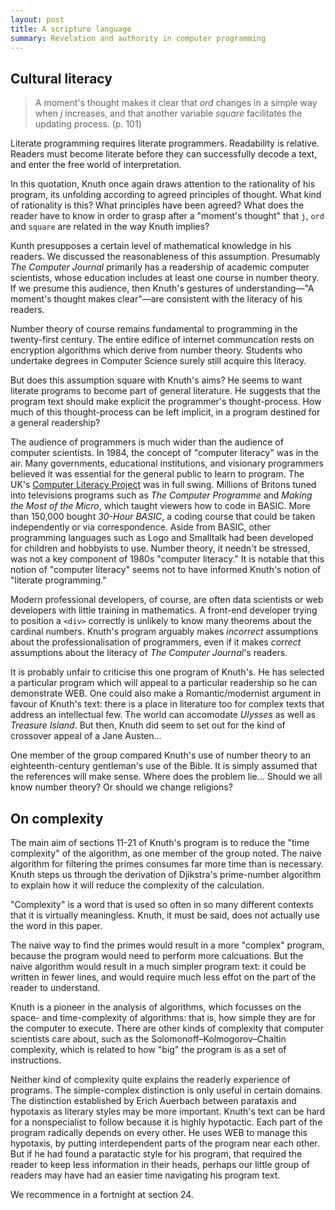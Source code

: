 ```yaml
---
layout: post
title: A scripture language
summary: Revelation and authority in computer programming
---
```


## Cultural literacy

> A moment's thought makes it clear that *ord* changes in a simple way when *j* increases, and that another variable *square* facilitates the updating process. (p. 101)

Literate programming requires literate programmers. Readability is relative. Readers must become literate before they can successfully decode a text, and enter the free world of interpretation.

In this quotation, Knuth once again draws attention to the rationality of his program, its unfolding according to agreed principles of thought. What kind of rationality is this? What principles have been agreed? What does the reader have to know in order to grasp after a "moment's thought" that `j`, `ord` and `square` are related in the way Knuth implies?

Kunth presupposes a certain level of mathematical knowledge in his readers. We discussed the reasonableness of this assumption. Presumably *The Computer Journal* primarily has a readership of academic computer scientists, whose education includes at least one course in number theory. If we presume this audience, then Knuth's gestures of understanding—"A moment's thought makes clear"—are consistent with the literacy of his readers.

Number theory of course remains fundamental to programming in the twenty-first century. The entire edifice of internet communcation rests on encryption algorithms which derive from number theory. Students who undertake degrees in Computer Science surely still acquire this literacy.

But does this assumption square with Knuth's aims? He seems to want literate programs to become part of general literature. He suggests that the program text should make explicit the programmer's thought-process. How much of this thought-process can be left implicit, in a program destined for a general readership?

The audience of programmers is much wider than the audience of computer scientists. In 1984, the concept of "computer literacy" was in the air. Many governments, educational institutions, and visionary programmers believed it was essential for the general public to learn to program. The UK's [Computer Literacy Project](https://clp.bbcrewind.co.uk/) was in full swing. Millions of Britons tuned into televisions programs such as *The Computer Programme* and *Making the Most of the Micro*, which taught viewers how to code in BASIC. More than 150,000 bought *30-Hour BASIC*, a coding course that could be taken independently or via correspondence. Aside from BASIC, other programming languages such as Logo and Smalltalk had been developed for children and hobbyists to use. Number theory, it needn't be stressed, was not a key component of 1980s "computer literacy." It is notable that this notion of "computer literacy" seems not to have informed Knuth's notion of "literate programming."

Modern professional developers, of course, are often data scientists or web developers with little training in mathematics. A front-end developer trying to position a `<div>` correctly is unlikely to know many theorems about the cardinal numbers. Knuth's program arguably makes *incorrect* assumptions about the professionalisation of programmers, even if it makes *correct* assumptions about the literacy of *The Computer Journal*'s readers.

It is probably unfair to criticise this one program of Knuth's. He has selected a particular program which will appeal to a particular readership so he can demonstrate WEB. One could also make a Romantic/modernist argument in favour of Knuth's text: there is a place in literature too for complex texts that address an intellectual few. The world can accomodate *Ulysses* as well as *Treasure Island*. But then, Knuth did seem to set out for the kind of crossover appeal of a Jane Austen...

One member of the group compared Knuth's use of number theory to an eighteenth-century gentleman's use of the Bible. It is simply assumed that the references will make sense. Where does the problem lie... Should we all know number theory? Or should we change religions?

## On complexity

The main aim of sections 11-21 of Knuth's program is to reduce the "time complexity" of the algorithm, as one member of the group noted. The naive algorithm for filtering the primes consumes far more time than is necessary. Knuth steps us through the derivation of Djikstra's prime-number algorithm to explain how it will reduce the complexity of the calculation.

"Complexity" is a word that is used so often in so many different contexts that it is virtually meaningless. Knuth, it must be said, does not actually use the word in this paper.

The naive way to find the primes would result in a more "complex" program, because the program would need to perform more calcuations. But the naive algorithm would result in a much simpler program text: it could be written in fewer lines, and would require much less effot on the part of the reader to understand.

Knuth is a pioneer in the analysis of algorithms, which focusses on the space- and time-complexity of algorithms: that is, how simple they are for the computer to execute. There are other kinds of complexity that computer scientists care about, such as the Solomonoff–Kolmogorov–Chaitin complexity, which is related to how "big" the program is as a set of instructions.

Neither kind of complexity quite explains the readerly experience of programs. The simple-complex distinction is only useful in certain domains. The distinction established by Erich Auerbach between parataxis and hypotaxis as literary styles may be more important. Knuth's text can be hard for a nonspecialist to follow because it is highly hypotactic. Each part of the program radically depends on every other. He uses WEB to manage this hypotaxis, by putting interdependent parts of the program near each other. But if he had found a paratactic style for his program, that required the reader to keep less information in their heads, perhaps our little group of readers may have had an easier time navigating his program text.

We recommence in a fortnight at section 24.